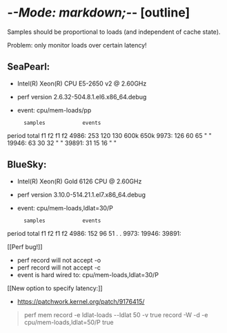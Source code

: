 -*-Mode: markdown;-*- [outline]
=============================================================================

Samples should be proportional to loads (and independent of cache state).

Problem: only monitor loads over certain latency!

SeaPearl:
--------------------------------------------------
- Intel(R) Xeon(R) CPU E5-2650 v2 @ 2.60GHz
- perf version 2.6.32-504.8.1.el6.x86_64.debug
- event: cpu/mem-loads/pp

        samples            events
period  total   f1   f2    f1    f2
  4986:  253   120  130   600k  650k
  9973:  126    60   65     "     "
 19946:   63    30   32     "     "
 39891:   31    15   16     "     "


BlueSky:
--------------------------------------------------
- Intel(R) Xeon(R) Gold 6126 CPU @ 2.60GHz
- perf version 3.10.0-514.21.1.el7.x86_64.debug
- event: cpu/mem-loads,ldlat=30/P

        samples            events
period  total   f1   f2    f1    f2
  4986:  152    96   51    .     .
  9973:
 19946:
 39891:


[[Perf bug!]]
  - perf record will not accept -o
  - perf record will not accept -c
  - event is hard wired to: cpu/mem-loads,ldlat=30/P

[[New option to specify latency:]]
  - https://patchwork.kernel.org/patch/9176415/
  > perf mem record -e ldlat-loads --ldlat 50 -v true
  > record -W -d -e cpu/mem-loads,ldlat=50/P true
